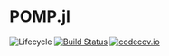 # POMP.jl

![Lifecycle](https://img.shields.io/badge/lifecycle-experimental-orange.svg)<!--
![Lifecycle](https://img.shields.io/badge/lifecycle-maturing-blue.svg)
![Lifecycle](https://img.shields.io/badge/lifecycle-stable-green.svg)
![Lifecycle](https://img.shields.io/badge/lifecycle-retired-orange.svg)
![Lifecycle](https://img.shields.io/badge/lifecycle-archived-red.svg)
![Lifecycle](https://img.shields.io/badge/lifecycle-dormant-blue.svg) -->
[![Build Status](https://travis-ci.com/kingaa/POMP.jl.svg?branch=master)](https://travis-ci.com/kingaa/POMP.jl)
[![codecov.io](http://codecov.io/github/kingaa/POMP.jl/coverage.svg?branch=master)](http://codecov.io/github/kingaa/POMP.jl?branch=master)
<!--
[![Documentation](https://img.shields.io/badge/docs-stable-blue.svg)](https://kingaa.github.io/POMP.jl/stable)
[![Documentation](https://img.shields.io/badge/docs-master-blue.svg)](https://kingaa.github.io/POMP.jl/dev)
-->
